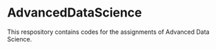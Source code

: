 # AdvancedDataScience
This respository contains codes for the assignments of Advanced Data Science.
